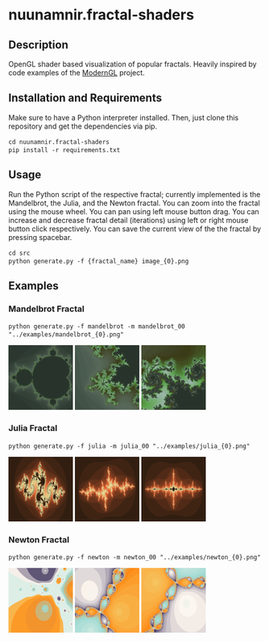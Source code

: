 # nuunamnir.fractal-shaders
## Description
OpenGL shader based visualization of popular fractals. Heavily inspired by code examples of the [ModernGL](https://github.com/moderngl/moderngl) project.
## Installation and Requirements
Make sure to have a Python interpreter installed. Then, just clone this repository and get the dependencies via pip.
```
cd nuunamnir.fractal-shaders
pip install -r requirements.txt
```
## Usage
Run the Python script of the respective fractal; currently implemented is the Mandelbrot, the Julia, and the Newton fractal.
You can zoom into the fractal using the mouse wheel.
You can pan using left mouse button drag.
You can increase and decrease fractal detail (iterations) using left or right mouse button click respectively.
You can save the current view of the the fractal by pressing spacebar.
```
cd src
python generate.py -f {fractal_name} image_{0}.png
```
## Examples
### Mandelbrot Fractal
```
python generate.py -f mandelbrot -m mandelbrot_00 "../examples/mandelbrot_{0}.png"
```
![Mandelbrot fractal example](examples/mandelbrot_00.png)
![Mandelbrot fractal example](examples/mandelbrot_01.png)
![Mandelbrot fractal example](examples/mandelbrot_02.png)
### Julia Fractal
```
python generate.py -f julia -m julia_00 "../examples/julia_{0}.png"
```
![Julia fractal example](examples/julia_00.png)
![Julia fractal example](examples/julia_01.png)
![Julia fractal example](examples/julia_02.png)
### Newton Fractal
```
python generate.py -f newton -m newton_00 "../examples/newton_{0}.png"
```
![Newton fractal example](examples/newton_00.png)
![Newton fractal example](examples/newton_01.png)
![Newton fractal example](examples/newton_02.png)
